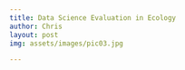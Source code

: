 ```yaml
---
title: Data Science Evaluation in Ecology
author: Chris
layout: post
img: assets/images/pic03.jpg

---
```

<span class="image right"><img src="{{ 'assets/images/pic08.jpg' | relative_url }}" alt="" /></span>

